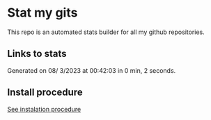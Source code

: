 # Stat my gits

This repo is an automated stats builder for all my github repositories.

## Links to stats


Generated on 08/ 3/2023 at 00:42:03 in 0 min, 2 seconds.

## Install procedure

[See instalation procedure](./src/install.md)
